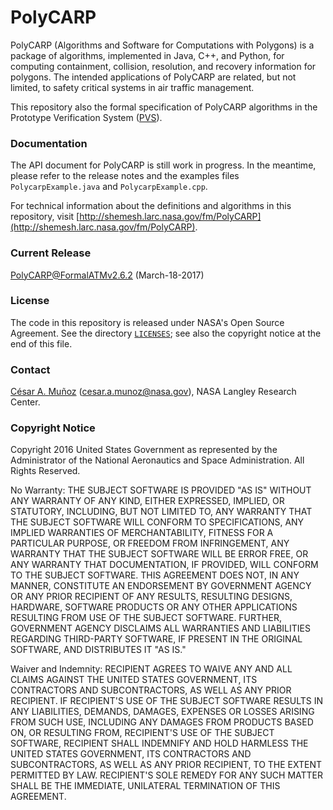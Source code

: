PolyCARP 
========

PolyCARP (Algorithms and Software for Computations with Polygons)
is a package of algorithms, implemented in Java, C++, and Python, 
for computing containment,
collision, resolution, and recovery information for polygons. The
intended applications of PolyCARP are related, but not limited, to
safety critical systems in air traffic management.

This repository also the formal specification
of PolyCARP algorithms in the Prototype Verification System ([PVS](http://pvs.csl.sri.com)).

### Documentation

The API document for PolyCARP is still work in progress. In the meantime,
please refer to the release notes and the examples files
`PolycarpExample.java` and `PolycarpExample.cpp`.

For technical information about the definitions and algorithms in this
repository, visit [http://shemesh.larc.nasa.gov/fm/PolyCARP](http://shemesh.larc.nasa.gov/fm/PolyCARP).

### Current Release

PolyCARP@FormalATMv2.6.2 (March-18-2017) 

### License

The code in this repository is released under NASA's Open Source
Agreement.  See the directory [`LICENSES`](LICENSES); see also the copyright notice at the end of this file. 

### Contact

[C&eacute;sar A. Mu&ntilde;oz](http://shemesh.larc.nasa.gov/people/cam) (cesar.a.munoz@nasa.gov), NASA Langley Research Center.

### Copyright Notice

Copyright 2016 United States Government as represented by the Administrator of the National Aeronautics and Space Administration. All Rights Reserved.

No Warranty: THE SUBJECT SOFTWARE IS PROVIDED "AS IS" WITHOUT ANY WARRANTY OF ANY KIND, EITHER EXPRESSED, IMPLIED, OR STATUTORY, INCLUDING, BUT NOT LIMITED TO, ANY WARRANTY THAT THE SUBJECT SOFTWARE WILL CONFORM TO SPECIFICATIONS, ANY IMPLIED WARRANTIES OF MERCHANTABILITY, FITNESS FOR A PARTICULAR PURPOSE, OR FREEDOM FROM INFRINGEMENT, ANY WARRANTY THAT THE SUBJECT SOFTWARE WILL BE ERROR FREE, OR ANY WARRANTY THAT DOCUMENTATION, IF PROVIDED, WILL CONFORM TO THE SUBJECT SOFTWARE. THIS AGREEMENT DOES NOT, IN ANY MANNER, CONSTITUTE AN ENDORSEMENT BY GOVERNMENT AGENCY OR ANY PRIOR RECIPIENT OF ANY RESULTS, RESULTING DESIGNS, HARDWARE, SOFTWARE PRODUCTS OR ANY OTHER APPLICATIONS RESULTING FROM USE OF THE SUBJECT SOFTWARE.  FURTHER, GOVERNMENT AGENCY DISCLAIMS ALL WARRANTIES AND LIABILITIES REGARDING THIRD-PARTY SOFTWARE, IF PRESENT IN THE ORIGINAL SOFTWARE, AND DISTRIBUTES IT "AS IS."

Waiver and Indemnity: RECIPIENT AGREES TO WAIVE ANY AND ALL CLAIMS AGAINST THE UNITED STATES GOVERNMENT, ITS CONTRACTORS AND SUBCONTRACTORS, AS WELL AS ANY PRIOR RECIPIENT.  IF RECIPIENT'S USE OF THE SUBJECT SOFTWARE RESULTS IN ANY LIABILITIES, DEMANDS, DAMAGES, EXPENSES OR LOSSES ARISING FROM SUCH USE, INCLUDING ANY DAMAGES FROM PRODUCTS BASED ON, OR RESULTING FROM, RECIPIENT'S USE OF THE SUBJECT SOFTWARE, RECIPIENT SHALL INDEMNIFY AND HOLD HARMLESS THE UNITED STATES GOVERNMENT, ITS CONTRACTORS AND SUBCONTRACTORS, AS WELL AS ANY PRIOR RECIPIENT, TO THE EXTENT PERMITTED BY LAW.  RECIPIENT'S SOLE REMEDY FOR ANY SUCH MATTER SHALL BE THE IMMEDIATE, UNILATERAL TERMINATION OF THIS AGREEMENT.

